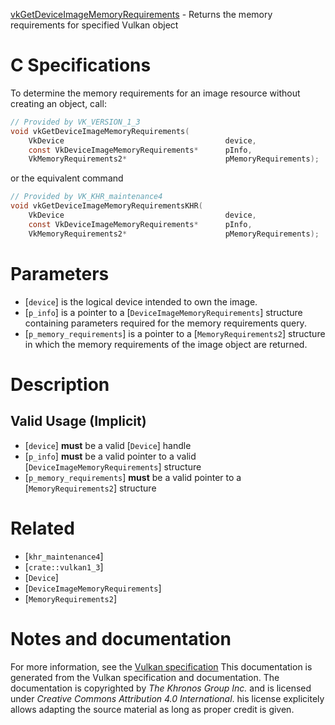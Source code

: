 [vkGetDeviceImageMemoryRequirements](https://www.khronos.org/registry/vulkan/specs/1.3-extensions/man/html/vkGetDeviceImageMemoryRequirements.html) - Returns the memory requirements for specified Vulkan object

# C Specifications
To determine the memory requirements for an image resource without creating
an object, call:
```c
// Provided by VK_VERSION_1_3
void vkGetDeviceImageMemoryRequirements(
    VkDevice                                    device,
    const VkDeviceImageMemoryRequirements*      pInfo,
    VkMemoryRequirements2*                      pMemoryRequirements);
```
or the equivalent command
```c
// Provided by VK_KHR_maintenance4
void vkGetDeviceImageMemoryRequirementsKHR(
    VkDevice                                    device,
    const VkDeviceImageMemoryRequirements*      pInfo,
    VkMemoryRequirements2*                      pMemoryRequirements);
```

# Parameters
- [`device`] is the logical device intended to own the image.
- [`p_info`] is a pointer to a [`DeviceImageMemoryRequirements`] structure containing parameters required for the memory requirements query.
- [`p_memory_requirements`] is a pointer to a [`MemoryRequirements2`] structure in which the memory requirements of the image object are returned.

# Description
## Valid Usage (Implicit)
-  [`device`] **must**  be a valid [`Device`] handle
-  [`p_info`] **must**  be a valid pointer to a valid [`DeviceImageMemoryRequirements`] structure
-  [`p_memory_requirements`] **must**  be a valid pointer to a [`MemoryRequirements2`] structure

# Related
- [`khr_maintenance4`]
- [`crate::vulkan1_3`]
- [`Device`]
- [`DeviceImageMemoryRequirements`]
- [`MemoryRequirements2`]

# Notes and documentation
For more information, see the [Vulkan specification](https://www.khronos.org/registry/vulkan/specs/1.3-extensions/html/vkspec.html)
This documentation is generated from the Vulkan specification and documentation.
The documentation is copyrighted by *The Khronos Group Inc.* and is licensed under *Creative Commons Attribution 4.0 International*.
his license explicitely allows adapting the source material as long as proper credit is given.
        